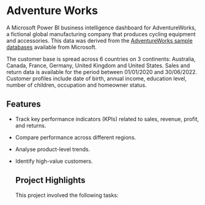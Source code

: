 # Adventure Works
A Microsoft Power BI business intelligence dashboard for AdventureWorks, a fictional global manufacturing company that produces cycling equipment and accessories.
This data was derived from the [AdventureWorks sample databases](https://learn.microsoft.com/en-us/sql/samples/adventureworks-install-configure?view=sql-server-ver16&tabs=ssms) available from Microsoft.

The customer base is spread across 6 countries on 3 continents: Australia, Canada, France, Germany, United Kingdom and United States. Sales and return data is available for the period between 01/01/2020 and 30/06/2022. Customer profiles include date of birth, annual income, education level, number of children, occupation and homeowner status.

## Features
* Track key performance indicators (KPIs) related to sales, revenue, profit, and returns.
* Compare performance across different regions.
* Analyse product-level trends.
* Identify high-value customers.

  ## Project Highlights
  This project involved the following tasks:
